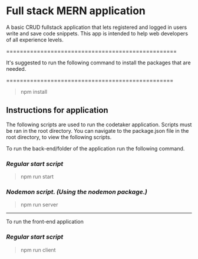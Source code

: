 # Full stack MERN application 

A basic CRUD fullstack application that lets registered and logged in users write and save code snippets. This app is intended to help web developers of all experience levels.

==================================================

It's suggested to run the following command to install the packages that are needed.

=================================================
>npm install
## Instructions for application
The following scripts are used to run the codetaker application. Scripts must be ran in the root directory. You can navigate to the package.json file in the root directory, to view the following scripts.

To run the back-end/folder of the application run the following command.

### ___Regular start script___

>npm run start

### ___Nodemon script. (Using the nodemon package.)___
> npm run server

----

To run the front-end application

### ___Regular start script___
>npm run client